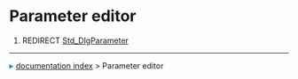 # Parameter editor
1.  REDIRECT [Std_DlgParameter](Std_DlgParameter.md)



---
![](images/Right_arrow.png) [documentation index](../README.md) > Parameter editor
